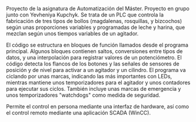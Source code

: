 Proyecto de la asignatura de Automatización del Máster. Proyecto en grupo junto con Yevheniya Kupchyk. Se trata de un PLC que controla la fabricación de tres tipos de bollos (magdalenas, rosquillas, y bizcochos) según unas proporciones variables y programadas de leche y harina, que mezclan según unos tiempos variables de un agitador. 

El código se estructura en bloques de función llamados desde el programa principal. Algunos bloques contienen saltos, conversiones entre tipos de datos, y una interpolación para registrar valores de un potenciómetro. El código detecta los flancos de los botones y las señales de sensores de posición y de nivel para activar a un agitador y un cilindro. El programa va ciclando por unas marcas, indicando las más importantes con LEDs, mientras mantiene unos temporizadores para el agitador y unos contadores para ejecutar sus ciclos. También incluye unas marcas de emergencia y unos temporizadores "watchdogs" como medida de seguridad. 

Permite el control en persona mediante una interfaz de hardware, así como el control remoto mediante una aplicación SCADA (WinCC).
